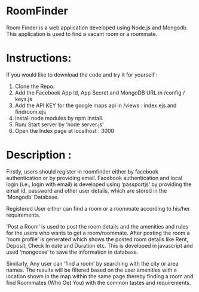 # RoomFinder
Room Finder is a web application developed using Node.js and Mongodb. This application is used to find a vacant room or a roommate. 

# Instructions: 
If you would like to download the code and try it for yourself :
  1. Clone the Repo.
  2. Add the Facebook App Id,  App Secret and MongoDB URL in /config / keys.js
  3. Add the API KEY for the google maps api in /views : index.ejs and findroom.ejs
  4. Install node modules by npm install.
  5. Run/ Start server by ‘node server.js’
  6. Open the Index page at localhost : 3000

# Description : 

Firstly, users should register in roomfinder either by facebook authentication or by providing email. Facebook authentication and local login (i.e., login with email) is developed using ‘passportjs’ by providing the email id, password and other user details, which are stored in the ‘Mongodb’ Database.

Registered User either can find a room or a roommate according to his/her requirements.

‘Post a Room’  is used to post the room details and the amenities and rules for the users who wants to get a room/roommate.
After posting the room a ‘room profile’ is generated which shows the posted room details like Rent, Deposit, Check In date and Duration etc. This is developed in javascript and used ‘mongoose’ to save the information in database.

Similarly, Any user can ‘find a room’ by searching with the city or area names. The results will be filtered based on the user amenities with a location shown in the map within the same page thereby finding a room and find Roommates (Who Get You) with the common tastes and requirements.
